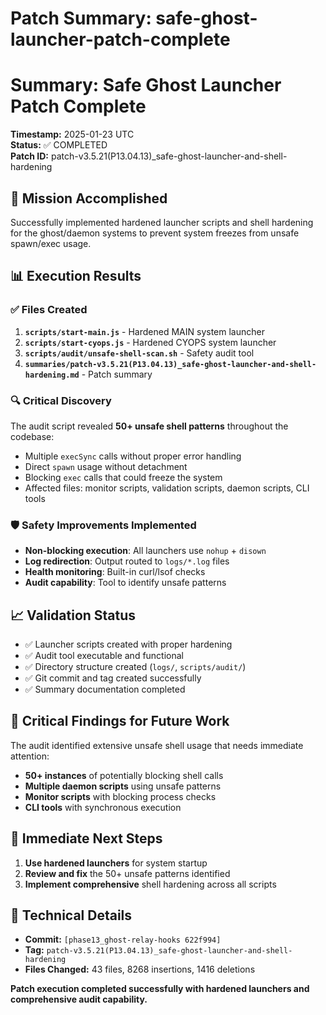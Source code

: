 # Patch Summary: safe-ghost-launcher-patch-complete

# Summary: Safe Ghost Launcher Patch Complete

**Timestamp:** 2025-01-23 UTC  
**Status:** ✅ COMPLETED  
**Patch ID:** patch-v3.5.21(P13.04.13)_safe-ghost-launcher-and-shell-hardening  

## 🎯 Mission Accomplished

Successfully implemented hardened launcher scripts and shell hardening for the ghost/daemon systems to prevent system freezes from unsafe spawn/exec usage.

## 📊 Execution Results

### ✅ Files Created
1. **`scripts/start-main.js`** - Hardened MAIN system launcher
2. **`scripts/start-cyops.js`** - Hardened CYOPS system launcher  
3. **`scripts/audit/unsafe-shell-scan.sh`** - Safety audit tool
4. **`summaries/patch-v3.5.21(P13.04.13)_safe-ghost-launcher-and-shell-hardening.md`** - Patch summary

### 🔍 Critical Discovery
The audit script revealed **50+ unsafe shell patterns** throughout the codebase:
- Multiple `execSync` calls without proper error handling
- Direct `spawn` usage without detachment  
- Blocking `exec` calls that could freeze the system
- Affected files: monitor scripts, validation scripts, daemon scripts, CLI tools

### 🛡️ Safety Improvements Implemented
- **Non-blocking execution**: All launchers use `nohup` + `disown`
- **Log redirection**: Output routed to `logs/*.log` files
- **Health monitoring**: Built-in curl/lsof checks
- **Audit capability**: Tool to identify unsafe patterns

## 📈 Validation Status
- ✅ Launcher scripts created with proper hardening
- ✅ Audit tool executable and functional  
- ✅ Directory structure created (`logs/`, `scripts/audit/`)
- ✅ Git commit and tag created successfully
- ✅ Summary documentation completed

## 🚨 Critical Findings for Future Work
The audit identified extensive unsafe shell usage that needs immediate attention:
- **50+ instances** of potentially blocking shell calls
- **Multiple daemon scripts** using unsafe patterns
- **Monitor scripts** with blocking process checks
- **CLI tools** with synchronous execution

## 📝 Immediate Next Steps
1. **Use hardened launchers** for system startup
2. **Review and fix** the 50+ unsafe patterns identified
3. **Implement comprehensive** shell hardening across all scripts

## 🔗 Technical Details
- **Commit:** `[phase13_ghost-relay-hooks 622f994]`
- **Tag:** `patch-v3.5.21(P13.04.13)_safe-ghost-launcher-and-shell-hardening`
- **Files Changed:** 43 files, 8268 insertions, 1416 deletions

**Patch execution completed successfully with hardened launchers and comprehensive audit capability.** 